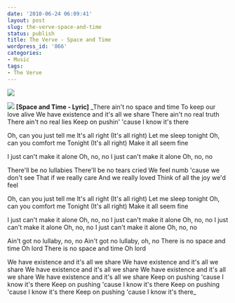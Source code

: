 ```yaml
---
date: '2010-06-24 06:09:41'
layout: post
slug: the-verve-space-and-time
status: publish
title: The Verve - Space and Time
wordpress_id: '866'
categories:
- Music
tags:
- The Verve
---
```


[![](http://www.wzhang.org/wp-content/uploads/2010/06/csn3089-005a-MF.jpg)](http://www.wzhang.org/wp-content/uploads/2010/06/csn3089-005a-MF.jpg)

[![](http://www.wzhang.org/wp-content/uploads/2010/06/IMG_0043-300x225.jpg)](http://www.wzhang.org/wp-content/uploads/2010/06/IMG_0043.jpg)
**[Space and Time - Lyric]**
_There ain't no space and time
To keep our love alive
We have existence and it's all we share
There ain't no real truth
There ain't no real lies
Keep on pushin' 'cause I know it's there

Oh, can you just tell me
It's all right (It's all right)
Let me sleep tonight
Oh, can you comfort me
Tonight (It's all right)
Make it all seem fine

I just can't make it alone
Oh, no, no
I just can't make it alone
Oh, no, no

There'll be no lullabies
There'll be no tears cried
We feel numb 'cause we don't see
That if we really care
And we really loved
Think of all the joy we'd feel

Oh, can you just tell me
It's all right (It's all right)
Let me sleep tonight
Oh, can you comfort me
Tonight (It's all right)
Make it all seem fine

I just can't make it alone
Oh, no, no
I just can't make it alone
Oh, no, no
I just can't make it alone
Oh, no, no
I just can't make it alone
Oh, no, no

Ain't got no lullaby, no, no
Ain't got no lullaby, oh, no
There is no space and time
Oh lord
There is no space and time
Oh lord

We have existence and it's all we share
We have existence and it's all we share
We have existence and it's all we share
We have existence and it's all we share
We have existence and it's all we share
Keep on pushing 'cause I know it's there
Keep on pushing 'cause I know it's there
Keep on pushing 'cause I know it's there
Keep on pushing 'cause I know it's there_
